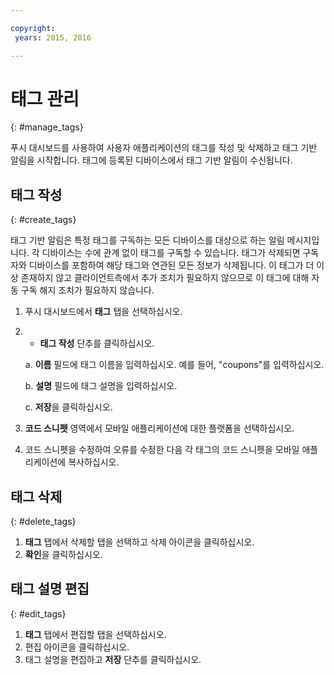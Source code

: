 ```yaml
---

copyright:
 years: 2015, 2016

---
```


# 태그 관리
{: #manage_tags}

푸시 대시보드를 사용하여 사용자 애플리케이션의 태그를 작성 및 삭제하고 태그 기반 알림을 시작합니다. 태그에 등록된 디바이스에서 태그 기반 알림이 수신됩니다. 


## 태그 작성
{: #create_tags}

태그 기반 알림은 특정 태그를 구독하는 모든 디바이스를 대상으로 하는 알림 메시지입니다. 각 디바이스는 수에 관계 없이 태그를 구독할 수 있습니다. 태그가 삭제되면 구독자와 디바이스를 포함하여 해당 태그와 연관된 모든 정보가 삭제됩니다. 이 태그가 더 이상 존재하지 않고 클라이언트측에서 추가 조치가 필요하지 않으므로 이 태그에 대해 자동 구독 해지 조치가 필요하지 않습니다. 

1. 푸시 대시보드에서 **태그** 탭을 선택하십시오. 
1. + **태그 작성** 단추를 클릭하십시오.    

   a. **이름** 필드에 태그 이름을 입력하십시오. 예를 들어, "coupons"를 입력하십시오. 
   
   b. **설명** 필드에 태그 설명을 입력하십시오. 
   
   c. **저장**을 클릭하십시오.
   
1. **코드 스니펫** 영역에서 모바일 애플리케이션에 대한 플랫폼을 선택하십시오. 
1. 코드 스니펫을 수정하여 오류를 수정한 다음 각 태그의 코드 스니펫을 모바일 애플리케이션에 복사하십시오. 

## 태그 삭제
{: #delete_tags}

1. **태그** 탭에서 삭제할 탭을 선택하고 삭제 아이콘을 클릭하십시오. 
1. **확인**을 클릭하십시오. 

## 태그 설명 편집
{: #edit_tags}

1. **태그** 탭에서 편집할 탭을 선택하십시오. 
1. 편집 아이콘을 클릭하십시오. 
1. 태그 설명을 편집하고 **저장** 단추를 클릭하십시오. 






